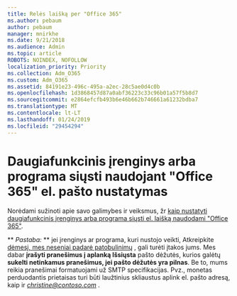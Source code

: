 ```yaml
---
title: Relės laišką per "Office 365"
ms.author: pebaum
author: pebaum
manager: mnirkhe
ms.date: 9/21/2018
ms.audience: Admin
ms.topic: article
ROBOTS: NOINDEX, NOFOLLOW
localization_priority: Priority
ms.collection: Adm_O365
ms.custom: Adm_O365
ms.assetid: 84191e23-496c-495a-a2ec-28c5ae0d4c0b
ms.openlocfilehash: 1d3868457d87a0abf36223c33c96b01a57f5b8d7
ms.sourcegitcommit: e2864efcfb493b6e46b662b746661a61232bdba7
ms.translationtype: MT
ms.contentlocale: lt-LT
ms.lasthandoff: 01/24/2019
ms.locfileid: "29454294"
---
```

# <a name="set-up-a-multifunction-device-or-application-to-send-email-using-office-365"></a>Daugiafunkcinis įrenginys arba programa siųsti naudojant "Office 365" el. pašto nustatymas

Norėdami sužinoti apie savo galimybes ir veiksmus, žr [kaip nustatyti daugiafunkcinis įrenginys arba programa siųsti el. laišką naudodami "Office 365"](https://support.office.com/article/69f58e99-c550-4274-ad18-c805d654b4c4).
  
 ** *Pastaba:* ** jei įrenginys ar programa, kuri nustojo veikti, Atkreipkite [dėmesį, mes neseniai padarė patobulinimų](https://support.microsoft.com/help/4458479/) , gali turėti įtakos jums. Mes dabar **įrašyti pranešimus į aplanką Išsiųsta** pašto dėžutės, kurios galėtų **sukelti netinkamus pranešimus, jei pašto dėžutės yra pilnas**. Be to, mums reikia pranešimai formatuojami už SMTP specifikacijas. Pvz., monetas perduodantis prietaisas turi būti laužtinius skliaustus aplink el. pašto adresą, kaip ir *christine@contoso.com* . 
  

